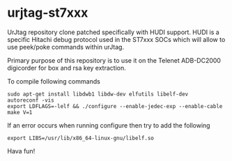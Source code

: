 urjtag-st7xxx
=============

UrJtag repository clone patched specifically with HUDI support. HUDI is a specific Hitachi debug protocol used in 
the ST7xxx SOCs which will allow to use peek/poke commands within urJtag.

Primary purpose of this repository is to use it on the Telenet ADB-DC2000 digicorder for box and rsa key extraction.

To compile following commands

    sudo apt-get install libdwb1 libdw-dev elfutils libelf-dev
    autoreconf -vis
    export LDFLAGS=-lelf && ./configure --enable-jedec-exp --enable-cable    
    make V=1

If an error occurs when running configure then try to add the following

    export LIBS=/usr/lib/x86_64-linux-gnu/libelf.so

Hava fun!
